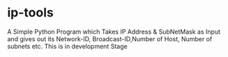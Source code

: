 # ip-tools
A Simple Python Program which Takes IP Address &amp; SubNetMask as Input and gives out its Network-ID, Broadcast-ID,Number of Host, Number of subnets etc. This is in development Stage
